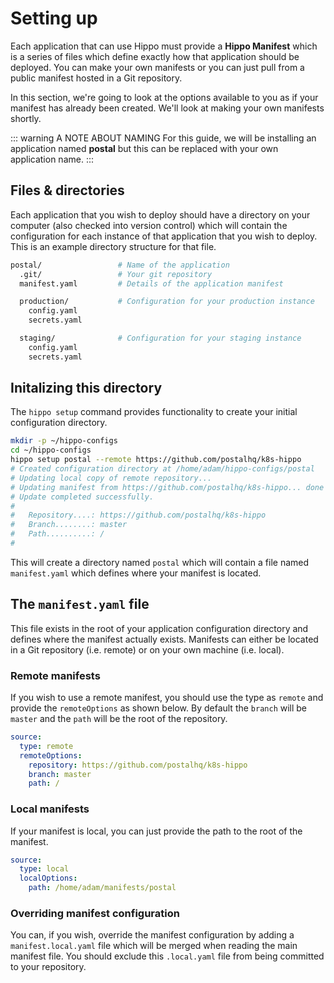 # Setting up

Each application that can use Hippo must provide a **Hippo Manifest** which is a series of files which define exactly how that application should be deployed. You can make your own manifests or you can just pull from a public manifest hosted in a Git repository.

In this section, we're going to look at the options available to you as if your manifest has already been created. We'll look at making your own manifests shortly.

::: warning A NOTE ABOUT NAMING
For this guide, we will be installing an application named **postal** but this can be replaced with your own application name.
:::

## Files & directories

Each application that you wish to deploy should have a directory on your computer (also checked into version control) which will contain the configuration for each instance of that application that you wish to deploy. This is an example directory structure for that file.

```bash
postal/                 # Name of the application
  .git/                 # Your git repository
  manifest.yaml         # Details of the application manifest

  production/           # Configuration for your production instance
    config.yaml
    secrets.yaml

  staging/              # Configuration for your staging instance
    config.yaml
    secrets.yaml
```

## Initalizing this directory

The `hippo setup` command provides functionality to create your initial configuration directory.

```bash
mkdir -p ~/hippo-configs
cd ~/hippo-configs
hippo setup postal --remote https://github.com/postalhq/k8s-hippo
# Created configuration directory at /home/adam/hippo-configs/postal
# Updating local copy of remote repository...
# Updating manifest from https://github.com/postalhq/k8s-hippo... done
# Update completed successfully.
#
#   Repository....: https://github.com/postalhq/k8s-hippo
#   Branch........: master
#   Path..........: /
#
```

This will create a directory named `postal` which will contain a file named `manifest.yaml` which defines where your manifest is located.

## The `manifest.yaml` file

This file exists in the root of your application configuration directory and defines where the manifest actually exists. Manifests can either be located in a Git repository (i.e. remote) or on your own machine (i.e. local).

### Remote manifests

If you wish to use a remote manifest, you should use the type as `remote` and provide the `remoteOptions` as shown below. By default the `branch` will be `master` and the `path` will be the root of the repository.

```yaml
source:
  type: remote
  remoteOptions:
    repository: https://github.com/postalhq/k8s-hippo
    branch: master
    path: /
```

### Local manifests

If your manifest is local, you can just provide the path to the root of the manifest.

```yaml
source:
  type: local
  localOptions:
    path: /home/adam/manifests/postal
```

### Overriding manifest configuration

You can, if you wish, override the manifest configuration by adding a `manifest.local.yaml` file which will be merged when reading the main manifest file. You should exclude this `.local.yaml` file from being committed to your repository.
